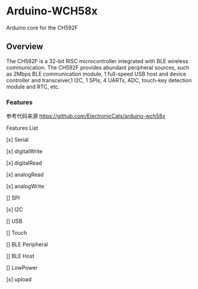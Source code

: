 # Arduino-WCH58x

Arduino core for the CH592F

## Overview

The CH592F is a 32-bit RISC microcontroller integrated with BLE wireless communication. The CH592F provides abundant peripheral sources, such as 2Mbps BLE communication module, 1 full-speed USB host and device controller and transceiver,1 I2C, 1 SPIs, 4 UARTs, ADC, touch-key detection module and RTC, etc.


### Features

参考代码来源 https://github.com/ElectronicCats/arduino-wch58x

Features List


[x] Serial

[x] digitalWrite

[x] digitalRead

[x] analogRead

[x] analogWrite

[] SPI

[x] I2C

[] USB

[] Touch

[] BLE Peripheral

[] BLE Host

[] LowPower

[x] upload
